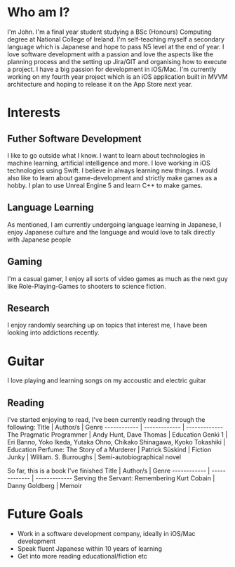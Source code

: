 # Who am I?
I'm John.
I'm a final year student studying a BSc (Honours) Computing degree at National College of Ireland. 
I'm self-teaching myself a secondary language which is Japanese and hope to pass N5 level at the end of year.
I love software development with a passion and love the aspects like the planning process and the setting up Jira/GIT and organising how to execute a project. I have a big passion for development in iOS/Mac. I'm currently working on my fourth year project which is an iOS application built in MVVM architecture and hoping to release it on the App Store next year.


# Interests
## Futher Software Development
I like to go outside what I know. I want to learn about technologies in machine learning, artificial intelligence and more. I love working in iOS technologies using Swift.
I believe in always learning new things. I would also like to learn about game-development and strictly make games as a hobby. 
I plan to use Unreal Engine 5 and learn C++ to make games. 
## Language Learning 
As mentioned, I am currently undergoing language learning in Japanese, I enjoy Japanese culture and the language 
and would love to talk directly with Japanese people
## Gaming 
I'm a casual gamer, I enjoy all sorts of video games as much as the next guy like Role-Playing-Games to shooters to science fiction.
## Research
I enjoy randomly searching up on topics that interest me, I have been looking into addictions recently.
# Guitar
I love playing and learning songs on my accoustic and electric guitar
## Reading
I've started enjoying to read, I've been currently reading through the following:
Title | Author/s | Genre
------------ | ------------- | ------------- 
The Pragmatic Programmer | Andy Hunt, Dave Thomas | Education
Genki 1 | Eri Banno, Yoko Ikeda, Yutaka Ohno, Chikako Shinagawa, Kyoko Tokashiki | Education
Perfume: The Story of a Murderer  | Patrick Süskind | Fiction 
Junky | William. S. Burroughs | Semi-autobiographical novel

So far, this is a book I've finished
Title | Author/s | Genre
------------ | ------------- | ------------- 
Serving the Servant: Remembering Kurt Cobain | Danny Goldberg | Memoir

# Future Goals
- Work in a software development company, ideally in iOS/Mac development 
- Speak fluent Japanese within 10 years of learning
- Get into more reading educational/fiction etc

